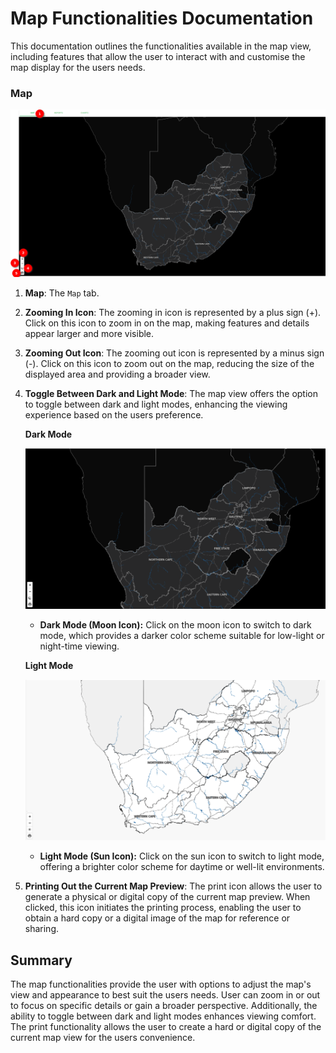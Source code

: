 # Map Functionalities Documentation

This documentation outlines the functionalities available in the map view, including features that allow the user to interact with and customise the map display for the users needs.

### Map

![Map](./img/map-1.png)

1. **Map**: The `Map` tab.

2. **Zooming In Icon**: The zooming in icon is represented by a plus sign (+). Click on this icon to zoom in on the map, making features and details appear larger and more visible.

3. **Zooming Out Icon**: The zooming out icon is represented by a minus sign (-). Click on this icon to zoom out on the map, reducing the size of the displayed area and providing a broader view.

4. **Toggle Between Dark and Light Mode**: The map view offers the option to toggle between dark and light modes, enhancing the viewing experience based on the users preference.

    **Dark Mode**

    ![Dark Mode](./img/map-2.png)

    * **Dark Mode (Moon Icon):** Click on the moon icon to switch to dark mode, which provides a darker color scheme suitable for low-light or night-time viewing.

    **Light Mode**

    ![Light Mode](./img/map-3.png)

    * **Light Mode (Sun Icon):** Click on the sun icon to switch to light mode, offering a brighter color scheme for daytime or well-lit environments.

5. **Printing Out the Current Map Preview**: The print icon allows the user to generate a physical or digital copy of the current map preview. When clicked, this icon initiates the printing process, enabling the user to obtain a hard copy or a digital image of the map for reference or sharing.

## Summary

The map functionalities provide the user with options to adjust the map's view and appearance to best suit the users needs. User can zoom in or out to focus on specific details or gain a broader perspective. Additionally, the ability to toggle between dark and light modes enhances viewing comfort. The print functionality allows the user to create a hard or digital copy of the current map view for the users convenience.
